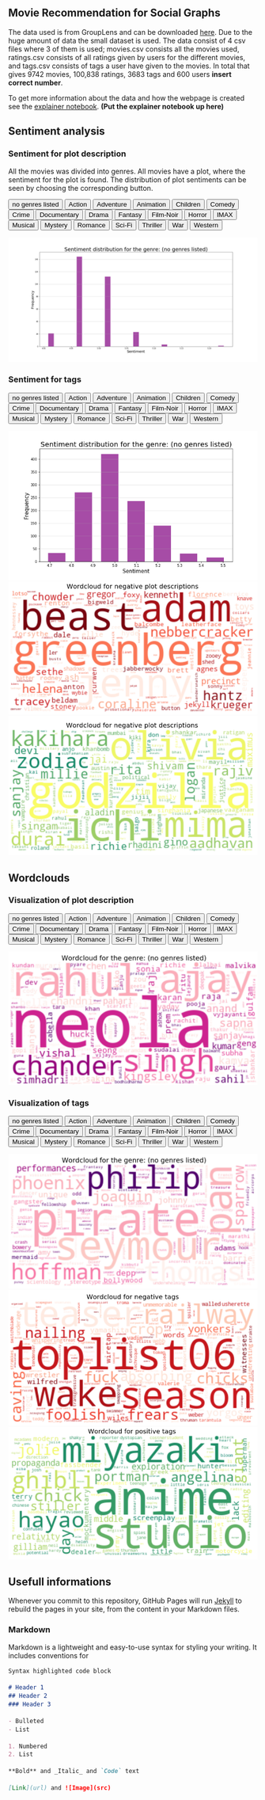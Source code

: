 ## Movie Recommendation for Social Graphs

The data used is from GroupLens and can be downloaded [here](https://grouplens.org/datasets/movielens/latest/). Due to the huge amount of data the small dataset is used. The data consist of 4 csv files where 3 of them is used; movies.csv consists all the movies used, ratings.csv consists of all ratings given by users for the different movies, and tags.csv consists of tags a user have given to the movies. In total that gives 9742 movies, 100,838 ratings, 3683 tags and 600 users **insert correct number**.

To get more information about the data and how the webpage is created see the [explainer notebook](https://nbviewer.jupyter.org). **(Put the explainer notebook up here)**  

## Sentiment analysis

### Sentiment for plot description
All the movies was divided into genres. All movies have a plot, where the sentiment for the plot is found. The distribution of plot sentiments can be seen by choosing the corresponding button.  

<button onclick="document.getElementById('sentiment_plot').src='images/plot_sentiment_(no genres listed).png'">no genres listed</button>
<button onclick="document.getElementById('sentiment_plot').src='images/plot_sentiment_Action.png'">Action</button>
<button onclick="document.getElementById('sentiment_plot').src='images/plot_sentiment_Adventure.png'">Adventure</button>
<button onclick="document.getElementById('sentiment_plot').src='images/plot_sentiment_Animation.png'">Animation</button>
<button onclick="document.getElementById('sentiment_plot').src='images/plot_sentiment_Children.png'">Children</button>
<button onclick="document.getElementById('sentiment_plot').src='images/plot_sentiment_Comedy.png'">Comedy</button>
<button onclick="document.getElementById('sentiment_plot').src='images/plot_sentiment_Crime.png'">Crime</button>
<button onclick="document.getElementById('sentiment_plot').src='images/plot_sentiment_Documentary.png'">Documentary</button>
<button onclick="document.getElementById('sentiment_plot').src='images/plot_sentiment_Drama.png'">Drama</button>
<button onclick="document.getElementById('sentiment_plot').src='images/plot_sentiment_Fantasy.png'">Fantasy</button>
<button onclick="document.getElementById('sentiment_plot').src='images/plot_sentiment_Film-Noir.png'">Film-Noir</button>
<button onclick="document.getElementById('sentiment_plot').src='images/plot_sentiment_Horror.png'">Horror</button>
<button onclick="document.getElementById('sentiment_plot').src='images/plot_sentiment_IMAX.png'">IMAX</button>
<button onclick="document.getElementById('sentiment_plot').src='images/plot_sentiment_Musical.png'">Musical</button>
<button onclick="document.getElementById('sentiment_plot').src='images/plot_sentiment_Mystery.png'">Mystery</button>
<button onclick="document.getElementById('sentiment_plot').src='images/plot_sentiment_Romance.png'">Romance</button>
<button onclick="document.getElementById('sentiment_plot').src='images/plot_sentiment_Sci-Fi.png'">Sci-Fi</button>
<button onclick="document.getElementById('sentiment_plot').src='images/plot_sentiment_Thriller.png'">Thriller</button>
<button onclick="document.getElementById('sentiment_plot').src='images/plot_sentiment_War.png'">War</button>
<button onclick="document.getElementById('sentiment_plot').src='images/plot_sentiment_Western.png'">Western</button>

<img id="sentiment_plot" src="images/plot_sentiment_(no genres listed).png" style="width:600px">

### Sentiment for tags

<button onclick="document.getElementById('sentiment_tag').src='images/tag_sentiment_(no genres listed).png'">no genres listed</button>
<button onclick="document.getElementById('sentiment_tag').src='images/tag_sentiment_Action.png'">Action</button>
<button onclick="document.getElementById('sentiment_tag').src='images/tag_sentiment_Adventure.png'">Adventure</button>
<button onclick="document.getElementById('sentiment_tag').src='images/tag_sentiment_Animation.png'">Animation</button>
<button onclick="document.getElementById('sentiment_tag').src='images/tag_sentiment_Children.png'">Children</button>
<button onclick="document.getElementById('sentiment_tag').src='images/tag_sentiment_Comedy.png'">Comedy</button>
<button onclick="document.getElementById('sentiment_tag').src='images/tag_sentiment_Crime.png'">Crime</button>
<button onclick="document.getElementById('sentiment_tag').src='images/tag_sentiment_Documentary.png'">Documentary</button>
<button onclick="document.getElementById('sentiment_tag').src='images/tag_sentiment_Drama.png'">Drama</button>
<button onclick="document.getElementById('sentiment_tag').src='images/tag_sentiment_Fantasy.png'">Fantasy</button>
<button onclick="document.getElementById('sentiment_tag').src='images/tag_sentiment_Film-Noir.png'">Film-Noir</button>
<button onclick="document.getElementById('sentiment_tag').src='images/tag_sentiment_Horror.png'">Horror</button>
<button onclick="document.getElementById('sentiment_tag').src='images/tag_sentiment_IMAX.png'">IMAX</button>
<button onclick="document.getElementById('sentiment_tag').src='images/tag_sentiment_Musical.png'">Musical</button>
<button onclick="document.getElementById('sentiment_tag').src='images/tag_sentiment_Mystery.png'">Mystery</button>
<button onclick="document.getElementById('sentiment_tag').src='images/tag_sentiment_Romance.png'">Romance</button>
<button onclick="document.getElementById('sentiment_tag').src='images/tag_sentiment_Sci-Fi.png'">Sci-Fi</button>
<button onclick="document.getElementById('sentiment_tag').src='images/tag_sentiment_Thriller.png'">Thriller</button>
<button onclick="document.getElementById('sentiment_tag').src='images/tag_sentiment_War.png'">War</button>
<button onclick="document.getElementById('sentiment_tag').src='images/tag_sentiment_Western.png'">Western</button>

<img id="sentiment_tag" src="images/tag_sentiment_(no genres listed).png" style="width:600px">

<img src="images/neg_plot.png" alt="hi" class="inline"/>

<img src="images/pos_plot.png" alt="hi" class="inline"/>

## Wordclouds

### Visualization of plot description

<button onclick="document.getElementById('wordcloud_plot').src='images/plot_wordcloud_(no genres listed).png'">no genres listed</button>
<button onclick="document.getElementById('wordcloud_plot').src='images/plot_wordcloud_Action.png'">Action</button>
<button onclick="document.getElementById('wordcloud_plot').src='images/plot_wordcloud_Adventure.png'">Adventure</button>
<button onclick="document.getElementById('wordcloud_plot').src='images/plot_wordcloud_Animation.png'">Animation</button>
<button onclick="document.getElementById('wordcloud_plot').src='images/plot_wordcloud_Children.png'">Children</button>
<button onclick="document.getElementById('wordcloud_plot').src='images/plot_wordcloud_Comedy.png'">Comedy</button>
<button onclick="document.getElementById('wordcloud_plot').src='images/plot_wordcloud_Crime.png'">Crime</button>
<button onclick="document.getElementById('wordcloud_plot').src='images/plot_wordcloud_Documentary.png'">Documentary</button>
<button onclick="document.getElementById('wordcloud_plot').src='images/plot_wordcloud_Drama.png'">Drama</button>
<button onclick="document.getElementById('wordcloud_plot').src='images/plot_wordcloud_Fantasy.png'">Fantasy</button>
<button onclick="document.getElementById('wordcloud_plot').src='images/plot_wordcloud_Film-Noir.png'">Film-Noir</button>
<button onclick="document.getElementById('wordcloud_plot').src='images/plot_wordcloud_Horror.png'">Horror</button>
<button onclick="document.getElementById('wordcloud_plot').src='images/plot_wordcloud_IMAX.png'">IMAX</button>
<button onclick="document.getElementById('wordcloud_plot').src='images/plot_wordcloud_Musical.png'">Musical</button>
<button onclick="document.getElementById('wordcloud_plot').src='images/plot_wordcloud_Mystery.png'">Mystery</button>
<button onclick="document.getElementById('wordcloud_plot').src='images/plot_wordcloud_Romance.png'">Romance</button>
<button onclick="document.getElementById('wordcloud_plot').src='images/plot_wordcloud_Sci-Fi.png'">Sci-Fi</button>
<button onclick="document.getElementById('wordcloud_plot').src='images/plot_wordcloud_Thriller.png'">Thriller</button>
<button onclick="document.getElementById('wordcloud_plot').src='images/plot_wordcloud_War.png'">War</button>
<button onclick="document.getElementById('wordcloud_plot').src='images/plot_wordcloud_Western.png'">Western</button>

<img id="wordcloud_plot" src="images/plot_wordcloud_(no genres listed).png" style="width:600px">


### Visualization of tags

<button onclick="document.getElementById('wordcloud_tag').src='images/tag_wordcloud_(no genres listed).png'">no genres listed</button>
<button onclick="document.getElementById('wordcloud_tag').src='images/tag_wordcloud_Action.png'">Action</button>
<button onclick="document.getElementById('wordcloud_tag').src='images/tag_wordcloud_Adventure.png'">Adventure</button>
<button onclick="document.getElementById('wordcloud_tag').src='images/tag_wordcloud_Animation.png'">Animation</button>
<button onclick="document.getElementById('wordcloud_tag').src='images/tag_wordcloud_Children.png'">Children</button>
<button onclick="document.getElementById('wordcloud_tag').src='images/tag_wordcloud_Comedy.png'">Comedy</button>
<button onclick="document.getElementById('wordcloud_tag').src='images/tag_wordcloud_Crime.png'">Crime</button>
<button onclick="document.getElementById('wordcloud_tag').src='images/tag_wordcloud_Documentary.png'">Documentary</button>
<button onclick="document.getElementById('wordcloud_tag').src='images/tag_wordcloud_Drama.png'">Drama</button>
<button onclick="document.getElementById('wordcloud_tag').src='images/tag_wordcloud_Fantasy.png'">Fantasy</button>
<button onclick="document.getElementById('wordcloud_tag').src='images/tag_wordcloud_Film-Noir.png'">Film-Noir</button>
<button onclick="document.getElementById('wordcloud_tag').src='images/tag_wordcloud_Horror.png'">Horror</button>
<button onclick="document.getElementById('wordcloud_tag').src='images/tag_wordcloud_IMAX.png'">IMAX</button>
<button onclick="document.getElementById('wordcloud_tag').src='images/tag_wordcloud_Musical.png'">Musical</button>
<button onclick="document.getElementById('wordcloud_tag').src='images/tag_wordcloud_Mystery.png'">Mystery</button>
<button onclick="document.getElementById('wordcloud_tag').src='images/tag_wordcloud_Romance.png'">Romance</button>
<button onclick="document.getElementById('wordcloud_tag').src='images/tag_wordcloud_Sci-Fi.png'">Sci-Fi</button>
<button onclick="document.getElementById('wordcloud_tag').src='images/tag_wordcloud_Thriller.png'">Thriller</button>
<button onclick="document.getElementById('wordcloud_tag').src='images/tag_wordcloud_War.png'">War</button>
<button onclick="document.getElementById('wordcloud_tag').src='images/tag_wordcloud_Western.png'">Western</button>

<img id="wordcloud_tag" src="images/tag_wordcloud_(no genres listed).png" style="width:600px">

<img src="images/neg_tag.png" alt="hi" class="inline"/>

<img src="images/pos_tag.png" alt="hi" class="inline"/>


## Usefull informations
Whenever you commit to this repository, GitHub Pages will run [Jekyll](https://jekyllrb.com/) to rebuild the pages in your site, from the content in your Markdown files.

### Markdown

Markdown is a lightweight and easy-to-use syntax for styling your writing. It includes conventions for

```markdown
Syntax highlighted code block

# Header 1
## Header 2
### Header 3

- Bulleted
- List

1. Numbered
2. List

**Bold** and _Italic_ and `Code` text

[Link](url) and ![Image](src)
```
